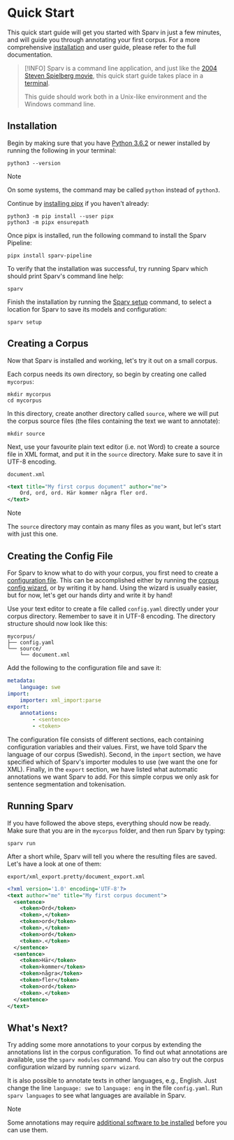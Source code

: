 # Quick Start

This quick start guide will get you started with Sparv in just a few minutes, and will guide you through
annotating your first corpus. For a more comprehensive [installation](user-manual/installation-and-setup.md) and
user guide, please refer to the full documentation.

> [!INFO]
> Sparv is a command line application, and just like the
> [2004 Steven Spielberg movie](https://www.imdb.com/title/tt0362227/), this quick start guide takes place in a
> [terminal](https://en.wikipedia.org/wiki/Terminal_emulator).
>
> This guide should work both in a Unix-like environment and the Windows command line.

## Installation

Begin by making sure that you have [Python 3.6.2](http://python.org/) or newer installed by running the following
in your terminal:
```
python3 --version
```

> [!NOTE]
> On some systems, the command may be called `python` instead of `python3`.

Continue by [installing pipx](https://pipxproject.github.io/pipx/installation/) if you haven't already:
```
python3 -m pip install --user pipx
python3 -m pipx ensurepath
```

Once pipx is installed, run the following command to install the Sparv Pipeline:
```
pipx install sparv-pipeline
```

To verify that the installation was successful, try running Sparv which should print Sparv's command line help:
```
sparv
```

Finish the installation by running the [Sparv setup](user-manual/installation-and-setup.md#sparv-data-directory)
command, to select a location for Sparv to save its models and configuration:
```
sparv setup
```

## Creating a Corpus

Now that Sparv is installed and working, let's try it out on a small corpus.

Each corpus needs its own directory, so begin by creating one called `mycorpus`:
```
mkdir mycorpus
cd mycorpus
```

In this directory, create another directory called `source`, where we will put the corpus source files (the files
containing the text we want to annotate):
```
mkdir source
```

Next, use your favourite plain text editor (i.e. not Word) to create a source file in XML format, and put it in the
`source` directory. Make sure to save it in UTF-8 encoding.

`document.xml`
```xml
<text title="My first corpus document" author="me">
    Ord, ord, ord. Här kommer några fler ord.
</text>
```

> [!NOTE]
> The `source` directory may contain as many files as you want, but let's start with just this one.

## Creating the Config File

For Sparv to know what to do with your corpus, you first need to create a
[configuration file](user-manual/corpus-configuration.md). This can be accomplished
either by running the [corpus config wizard](user-manual/corpus-configuration.md#corpus-config-wizard), or by writing it
by hand. Using the wizard is usually easier, but for now, let's get our hands dirty and write it by hand!

Use your text editor to create a file called `config.yaml` directly under your corpus directory. Remember to save it
in UTF-8 encoding.
The directory structure should now look like this:

```
mycorpus/
├── config.yaml
└── source/
    └── document.xml
```

Add the following to the configuration file and save it:

```yaml
metadata:
    language: swe
import:
    importer: xml_import:parse
export:
    annotations:
        - <sentence>
        - <token>
```

The configuration file consists of different sections, each containing configuration variables and their values. First,
we have told Sparv the language of our corpus (Swedish). Second, in the `import` section, we have specified which of
Sparv's importer modules to use (we want the one for XML). Finally, in the `export` section, we have listed what
automatic annotations we want Sparv to add. For this simple corpus we only ask for sentence segmentation and
tokenisation.

## Running Sparv

If you have followed the above steps, everything should now be ready. Make sure that you are in the `mycorpus` folder,
and then run Sparv by typing:
```
sparv run
```

After a short while, Sparv will tell you where the resulting files are saved. Let's have a look at one of them:

`export/xml_export.pretty/document_export.xml`
```xml
<?xml version='1.0' encoding='UTF-8'?>
<text author="me" title="My first corpus document">
  <sentence>
    <token>Ord</token>
    <token>,</token>
    <token>ord</token>
    <token>,</token>
    <token>ord</token>
    <token>.</token>
  </sentence>
  <sentence>
    <token>Här</token>
    <token>kommer</token>
    <token>några</token>
    <token>fler</token>
    <token>ord</token>
    <token>.</token>
  </sentence>
</text>
```

## What's Next?

Try adding some more annotations to your corpus by extending the annotations list in the corpus configuration. To find
out what annotations are available, use the `sparv modules` command. You can also try out the corpus configuration
wizard by running `sparv wizard`.

It is also possible to annotate texts in other languages, e.g., English. Just change the line `language: swe` to
`language: eng` in the file `config.yaml`. Run `sparv languages` to see what languages are available in Sparv.

> [!NOTE]
> Some annotations may require
> [additional software to be installed](user-manual/installation-and-setup.md#installing-additional-third-party-software)
> before you can use them.
